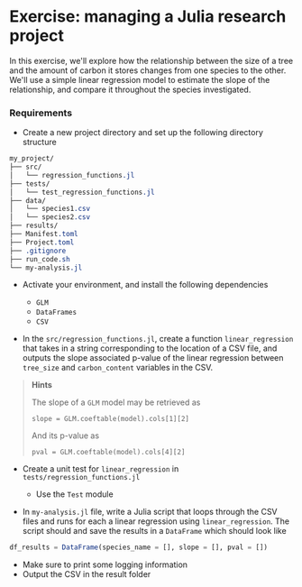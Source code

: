 # Exercise: managing a Julia research project

In this exercise, we'll explore how the relationship between the size of a tree and the amount of carbon it stores changes from one species to the other. We'll use a simple linear regression model to estimate the slope of the relationship, and compare it throughout the species investigated.

### Requirements

- Create a new project directory and set up the following directory structure

```css
my_project/
├── src/
│   └── regression_functions.jl
├── tests/
│   └── test_regression_functions.jl
├── data/
│   └── species1.csv
│   └── species2.csv
├── results/
├── Manifest.toml
├── Project.toml
├── .gitignore
├── run_code.sh
└── my-analysis.jl
```

- Activate your environment, and install the following dependencies
  - `GLM`
  - `DataFrames`
  - `CSV`

- In the `src/regression_functions.jl`, create a function `linear_regression` that takes in a string corresponding to the location of a CSV file, and outputs the slope associated p-value of the linear regression between `tree_size` and `carbon_content` variables in the CSV.

> **Hints**
> 
> The slope of a `GLM` model may be retrieved as   
>
> `slope = GLM.coeftable(model).cols[1][2]`
>
> And its p-value as 
> 
> `pval = GLM.coeftable(model).cols[4][2]`
    
> 
- Create a unit test for `linear_regression` in `tests/regression_functions.jl`
  - Use the `Test` module

- In `my-analysis.jl` file, write a Julia script that loops through the CSV files and runs for each a linear regression using `linear_regression`. The script should and save the results in a `DataFrame` which should look like 
```julia
df_results = DataFrame(species_name = [], slope = [], pval = [])
```
  - Make sure to print some logging information
  - Output the CSV in the result folder